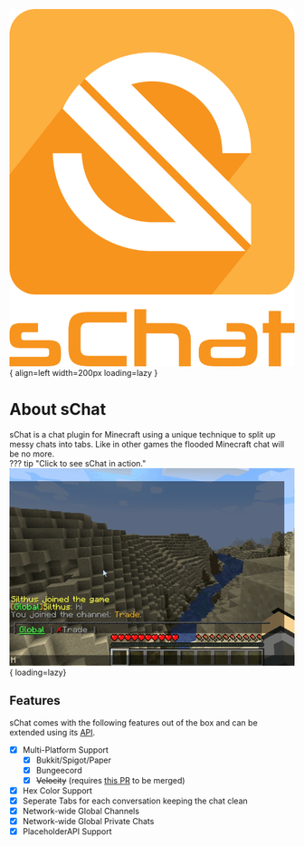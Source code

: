 ![sChat Logo](assets/logo_text.png){ align=left width=200px loading=lazy }

# About sChat

sChat is a chat plugin for Minecraft using a unique technique to split up messy chats into tabs.
Like in other games the flooded Minecraft chat will be no more.  
??? tip "Click to see sChat in action."
    ![sChat Demo](assets/demo.gif){ loading=lazy}

## Features

sChat comes with the following features out of the box and can be extended using its [API][API].

- [X] Multi-Platform Support
    - [X] Bukkit/Spigot/Paper
    - [X] Bungeecord
    - [X] ~~Velocity~~ (requires [this PR](https://github.com/PaperMC/Velocity/pull/658) to be merged)
- [x] Hex Color Support
- [X] Seperate Tabs for each conversation keeping the chat clean
- [X] Network-wide Global Channels
- [X] Network-wide Global Private Chats
- [X] PlaceholderAPI Support

 [API]: developer